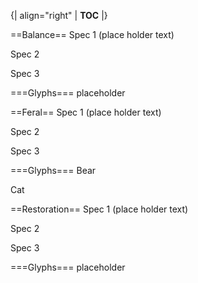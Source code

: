 {| align="right"
  | __TOC__
  |}

==Balance==
Spec 1 (place holder text)

Spec 2

Spec 3

===Glyphs===
placeholder 


==Feral==
Spec 1 (place holder text)

Spec 2

Spec 3

===Glyphs===
Bear

Cat


==Restoration==
Spec 1 (place holder text)

Spec 2

Spec 3

===Glyphs===
placeholder